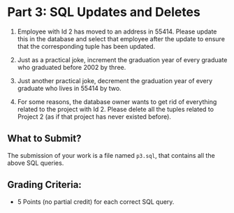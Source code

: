 # Part 3: SQL Updates and Deletes

1. Employee with Id 2 has moved to an address in 55414. Please update this in the database and select that employee after the update to ensure that the corresponding tuple has been updated.

2. Just as a practical joke, increment the graduation year of every graduate who graduated before 2002 by three.

3. Just another practical joke, decrement the graduation year of every graduate who lives in 55414 by two.

4. For some reasons, the database owner wants to get rid of everything related to the project with Id 2. Please delete all the tuples related to Project 2 (as if that project has never existed before).

## What to Submit?
The submission of your work is a file named `p3.sql`, that contains all the above SQL queries.

## Grading Criteria:
- 5 Points (no partial credit) for each correct SQL query.
